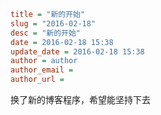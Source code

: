```ini
title = "新的开始"
slug = "2016-02-18"
desc = "新的开始"
date = 2016-02-18 15:38
update_date = 2016-02-18 15:38
author = author
author_email = 
author_url = 
```


换了新的博客程序，希望能坚持下去
